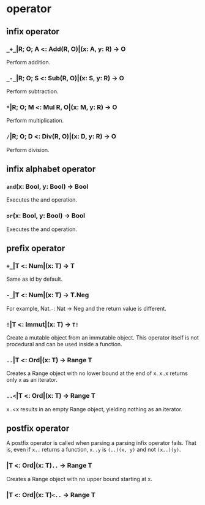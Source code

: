 # operator

## infix operator

### `_+_`|R; O; A <: Add(R, O)|(x: A, y: R) -> O

Perform addition.

### `_-_`|R; O; S <: Sub(R, O)|(x: S, y: R) -> O

Perform subtraction.

### `*`|R; O; M <: Mul R, O|(x: M, y: R) -> O

Perform multiplication.

### `/`|R; O; D <: Div(R, O)|(x: D, y: R) -> O

Perform division.

## infix alphabet operator

### `and`(x: Bool, y: Bool) -> Bool

Executes the and operation.

### `or`(x: Bool, y: Bool) -> Bool

Executes the and operation.

## prefix operator

### `+_`|T <: Num|(x: T) -> T

Same as id by default.

### `-_`|T <: Num|(x: T) -> T.Neg

For example, Nat.`-`: Nat -> Neg and the return value is different.

### `!`|T <: Immut|(x: T) -> `T!`

Create a mutable object from an immutable object.
This operator itself is not procedural and can be used inside a function.

### `..`|T <: Ord|(x: T) -> Range T

Creates a Range object with no lower bound at the end of x.
x..x returns only x as an iterator.

### `..<`|T <: Ord|(x: T) -> Range T

x..<x results in an empty Range object, yielding nothing as an iterator.

## postfix operator

A postfix operator is called when parsing a parsing infix operator fails.
That is, even if `x..` returns a function, `x..y` is `(..)(x, y)` and not `(x..)(y)`.

### |T <: Ord|(x: T)`..` -> Range T

Creates a Range object with no upper bound starting at x.

### |T <: Ord|(x: T)`<..` -> Range T